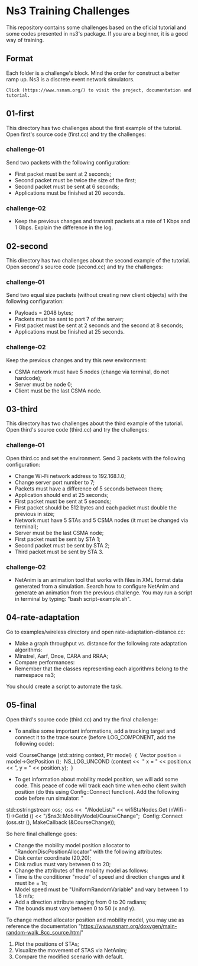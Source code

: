 # Ns3 Training Challenges

This repository contains some challenges based on the oficial tutorial and some codes presented in ns3's package. If you are a beginner, it is a good way of training.

## Format

Each folder is a challenge's block. Mind the order for construct a better ramp up.
Ns3 is a discrete event network simulators.

    Click (https://www.nsnam.org/) to visit the project, documentation and tutorial.

## 01-first

This directory has two challenges about the first example of the tutorial. Open first's source code (first.cc) and try the challenges:

### challenge-01

Send two packets with the following configuration:

* First packet must be sent at 2 seconds;
* Second packet must be twice the size of the first;
* Second packet must be sent at 6 seconds;
* Applications must be finished at 20 seconds.

### challenge-02

* Keep the previous changes and transmit packets at a rate of 1 Kbps and 1 Gbps. Explain the difference in the log.

## 02-second

This directory has two challenges about the second example of the tutorial. Open second's source code (second.cc) and try the challenges:

### challenge-01

Send two equal size packets (without creating new client objects) with the following configuration:

* Payloads = 2048 bytes;
* Packets must be sent to port 7 of the server;
* First packet must be sent at 2 seconds and the second at 8 seconds;
* Applications must be finished at 25 seconds.

### challenge-02

Keep the previous changes and try this new environment:

* CSMA network must have 5 nodes (change via terminal, do not hardcode);
* Server must be node 0;
* Client must be the last CSMA node.

## 03-third

This directory has two challenges about the third example of the tutorial. Open third's source code (third.cc) and try the challenges:

### challenge-01

Open third.cc and set the environment. Send 3 packets with the following configuration:

* Change Wi-Fi network address to 192.168.1.0;
* Change server port number to 7;
* Packets must have a difference of 5 seconds between them;
* Application should end at 25 seconds;
* First packet must be sent at 5 seconds;
* First packet should be 512 bytes and each packet must double the previous in size;
* Network must have 5 STAs and 5 CSMA nodes (it must be changed via terminal);
* Server must be the last CSMA node;
* First packet must be sent by STA 1;
* Second packet must be sent by STA 2;
* Third packet must be sent by STA 3.

### challenge-02

* NetAnim is an animation tool that works with files in XML format data generated from a simulation. Search how to configure NetAnim and generate an animation from the previous challenge. You may run a script in terminal by typing: "bash script-example.sh".

## 04-rate-adaptation

Go to examples/wireless directory and open rate-adaptation-distance.cc:

* Make a graph throughput vs. distance for the following rate adaptation algorithms:
 * Minstrel, Aarf, Onoe, CARA and RRAA;
* Compare performances:
 * Remember that the classes representing each algorithms belong to the namespace ns3;

You should create a script to automate the task.

## 05-final

Open third's source code (third.cc) and try the final challenge:
	
* To analise some important informations, add a tracking target and connect it to the trace source (before LOG_COMPONENT, add the following code):

void ​
CourseChange (std::string context, Ptr<const MobilityModel> model) ​
{ ​
Vector position = model->GetPosition (); ​
NS_LOG_UNCOND (context << ​
" x = " << position.x << ", y = " << position.y); ​
}

* To get information about mobility model position, we will add some code. This peace of code will track each time when echo client switch position (do this using Config::Connect function). Add the following code before run simulator:
​"

std::ostringstream oss; ​
oss << ​
"/NodeList/" << wifiStaNodes.Get (nWifi - 1)->GetId () << ​
"/$ns3::MobilityModel/CourseChange"; ​
Config::Connect (oss.str (), MakeCallback (&CourseChange));

So here final challenge goes:

* Change the mobility model position allocator to "RandomDiscPositionAllocator" with the following attributes:
 * Disk center coordinate (20,20);
 * Disk radius must vary between 0 to 20;
* Change the attributes of the mobility model as follows:
 * Time is the conditioner "mode" of speed and direction changes and it must be = 1s;
 * Model speed must be "UniformRandomVariable" and vary between 1 to 1.8 m/s;
 * Add a direction attribute ranging from 0 to 20 radians;
 * The bounds must vary between 0 to 50 (x and y).

To change method allocator position and mobility model, you may use as reference the documentation "https://www.nsnam.org/doxygen/main-random-walk_8cc_source.html"
1. Plot the positions of STAs;
2. Visualize the movement of STAS via NetAnim;
3. Compare the modified scenario with default.
